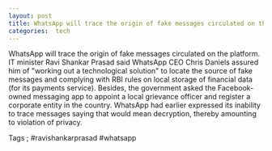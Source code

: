 ```yaml
---
layout: post
title: WhatsApp will trace the origin of fake messages circulated on the platform.
categories:  tech
---
```

WhatsApp will trace the origin of fake messages circulated on the platform. IT minister Ravi Shankar Prasad said WhatsApp CEO Chris Daniels assured him of "working out a technological solution" to locate the source of fake messages and complying with RBI rules on local storage of financial data (for its payments service). Besides, the government asked the Facebook-owned messaging app to appoint a local grievance officer and register a corporate entity in the country. WhatsApp had earlier expressed its inability to trace messages saying that would mean decryption, thereby amounting to violation of privacy.

Tags ; #ravishankarprasad #whatsapp